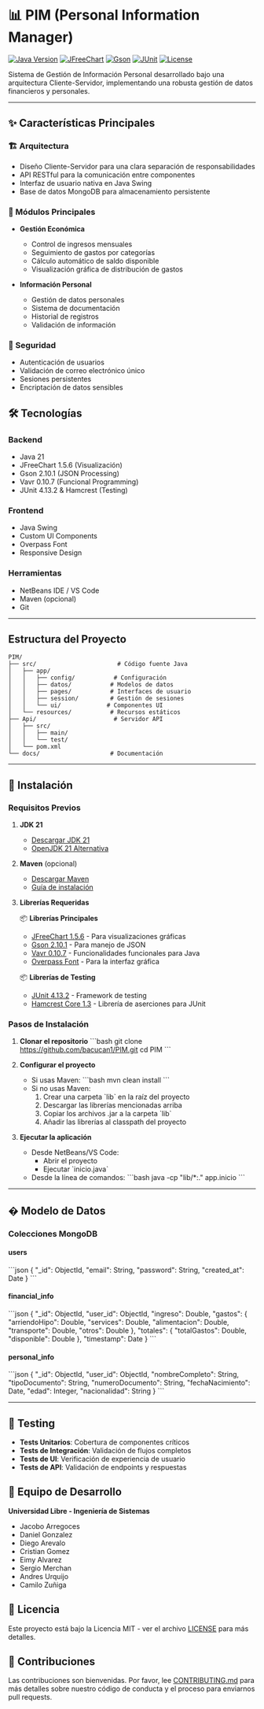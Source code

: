 # 📊 PIM (Personal Information Manager)

[![Java Version](https://img.shields.io/badge/Java-21-blue)](https://www.oracle.com/java/technologies/downloads/#java21)
[![JFreeChart](https://img.shields.io/badge/JFreeChart-1.5.6-green)](https://www.jfree.org/jfreechart/)
[![Gson](https://img.shields.io/badge/Gson-2.10.1-orange)](https://github.com/google/gson)
[![JUnit](https://img.shields.io/badge/JUnit-4.13.2-red)](https://junit.org/junit4/)
[![License](https://img.shields.io/badge/License-MIT-yellow)](LICENSE)

Sistema de Gestión de Información Personal desarrollado bajo una arquitectura Cliente-Servidor, implementando una robusta gestión de datos financieros y personales. 

--- 

## ✨ Características Principales

### 🏗️ Arquitectura
- Diseño Cliente-Servidor para una clara separación de responsabilidades
- API RESTful para la comunicación entre componentes
- Interfaz de usuario nativa en Java Swing
- Base de datos MongoDB para almacenamiento persistente

### 📱 Módulos Principales
- **Gestión Económica**
  - Control de ingresos mensuales
  - Seguimiento de gastos por categorías
  - Cálculo automático de saldo disponible
  - Visualización gráfica de distribución de gastos

- **Información Personal**
  - Gestión de datos personales
  - Sistema de documentación
  - Historial de registros
  - Validación de información

### 🔐 Seguridad
- Autenticación de usuarios
- Validación de correo electrónico único
- Sesiones persistentes
- Encriptación de datos sensibles

## 🛠️ Tecnologías

### Backend
- Java 21
- JFreeChart 1.5.6 (Visualización)
- Gson 2.10.1 (JSON Processing)
- Vavr 0.10.7 (Funcional Programming)
- JUnit 4.13.2 & Hamcrest (Testing)

### Frontend
- Java Swing
- Custom UI Components
- Overpass Font
- Responsive Design

### Herramientas
- NetBeans IDE / VS Code
- Maven (opcional)
- Git 

--- 

## Estructura del Proyecto


```plaintext
PIM/
├── src/                       # Código fuente Java
│   ├── app/
│   │   ├── config/           # Configuración
│   │   ├── datos/           # Modelos de datos
│   │   ├── pages/           # Interfaces de usuario
│   │   ├── session/         # Gestión de sesiones
│   │   └── ui/             # Componentes UI
│   └── resources/           # Recursos estáticos
├── Api/                      # Servidor API
│   ├── src/
│   │   ├── main/
│   │   └── test/
│   └── pom.xml
└── docs/                    # Documentación 
```

--- 

## 🚀 Instalación

### Requisitos Previos

1. **JDK 21**
   - [Descargar JDK 21](https://www.oracle.com/java/technologies/downloads/#java21)
   - [OpenJDK 21 Alternativa](https://adoptium.net/temurin/releases/?version=21)

2. **Maven** (opcional)
   - [Descargar Maven](https://maven.apache.org/download.cgi)
   - [Guía de instalación](https://maven.apache.org/install.html)

3. **Librerías Requeridas**
   
   📦 **Librerías Principales**
   - [JFreeChart 1.5.6](https://repo1.maven.org/maven2/org/jfree/jfreechart/1.5.6/jfreechart-1.5.6.jar) - Para visualizaciones gráficas
   - [Gson 2.10.1](https://repo1.maven.org/maven2/com/google/code/gson/gson/2.10.1/gson-2.10.1.jar) - Para manejo de JSON
   - [Vavr 0.10.7](https://repo1.maven.org/maven2/io/vavr/vavr/0.10.7/vavr-0.10.7.jar) - Funcionalidades funcionales para Java
   - [Overpass Font](https://fonts.google.com/specimen/Overpass) - Para la interfaz gráfica

   📦 **Librerías de Testing**
   - [JUnit 4.13.2](https://repo1.maven.org/maven2/junit/junit/4.13.2/junit-4.13.2.jar) - Framework de testing
   - [Hamcrest Core 1.3](https://repo1.maven.org/maven2/org/hamcrest/hamcrest-core/1.3/hamcrest-core-1.3.jar) - Librería de aserciones para JUnit

### Pasos de Instalación

1. **Clonar el repositorio**
   \`\`\`bash
   git clone https://github.com/bacucan1/PIM.git
   cd PIM
   \`\`\`

2. **Configurar el proyecto**
   - Si usas Maven:
     \`\`\`bash
     mvn clean install
     \`\`\`
   - Si no usas Maven:
     1. Crear una carpeta \`lib\` en la raíz del proyecto
     2. Descargar las librerías mencionadas arriba
     3. Copiar los archivos .jar a la carpeta \`lib\`
     4. Añadir las librerías al classpath del proyecto

3. **Ejecutar la aplicación**
   - Desde NetBeans/VS Code:
     - Abrir el proyecto
     - Ejecutar \`inicio.java\`
   - Desde la línea de comandos:
     \`\`\`bash
     java -cp "lib/*:." app.inicio
     \`\`\` 

--- 

## � Modelo de Datos

### Colecciones MongoDB

#### users
\`\`\`json
{
  "_id": ObjectId,
  "email": String,
  "password": String,
  "created_at": Date
}
\`\`\`

#### financial_info
\`\`\`json
{
  "_id": ObjectId,
  "user_id": ObjectId,
  "ingreso": Double,
  "gastos": {
    "arriendoHipo": Double,
    "services": Double,
    "alimentacion": Double,
    "transporte": Double,
    "otros": Double
  },
  "totales": {
    "totalGastos": Double,
    "disponible": Double
  },
  "timestamp": Date
}
\`\`\`

#### personal_info
\`\`\`json
{
  "_id": ObjectId,
  "user_id": ObjectId,
  "nombreCompleto": String,
  "tipoDocumento": String,
  "numeroDocumento": String,
  "fechaNacimiento": Date,
  "edad": Integer,
  "nacionalidad": String
}
\`\`\`

--- 

## 🧪 Testing

- **Tests Unitarios**: Cobertura de componentes críticos
- **Tests de Integración**: Validación de flujos completos
- **Tests de UI**: Verificación de experiencia de usuario
- **Tests de API**: Validación de endpoints y respuestas

## 👥 Equipo de Desarrollo

**Universidad Libre - Ingeniería de Sistemas**

- Jacobo Arregoces
- Daniel Gonzalez
- Diego Arevalo
- Cristian Gomez
- Eimy Alvarez
- Sergio Merchan
- Andres Urquijo
- Camilo Zuñiga

## 📄 Licencia

Este proyecto está bajo la Licencia MIT - ver el archivo [LICENSE](LICENSE) para más detalles.

## 🤝 Contribuciones

Las contribuciones son bienvenidas. Por favor, lee [CONTRIBUTING.md](CONTRIBUTING.md) para más detalles sobre nuestro código de conducta y el proceso para enviarnos pull requests.
